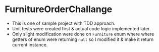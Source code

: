# FurnitureOrderChallange

- This is one of sample project with TDD approach. 
- Unit tests were created first & actual code logic implemented later.
- Only slight modification were done on `Furniture` enum where where getters of enum were returning `null` so I modified it & make it return current instance.

